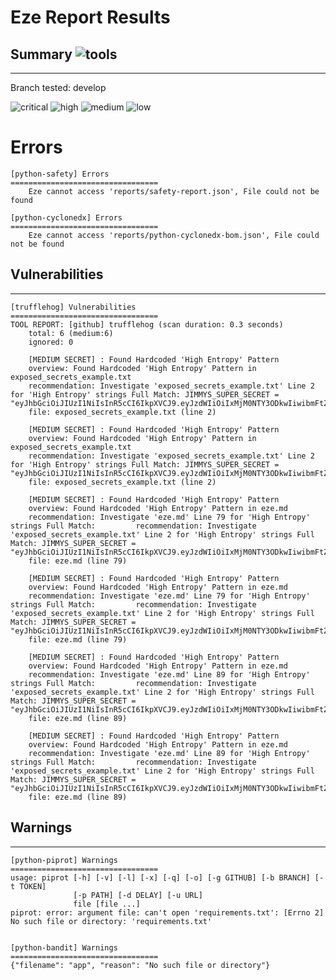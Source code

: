   
# Eze Report Results


## Summary  ![tools](https://img.shields.io/static/v1?style=plastic&label=Tools_executed&message=5&color=blue)
---

Branch tested: develop


![critical](https://img.shields.io/static/v1?style=plastic&label=critical&message=0&color=red)
![high](https://img.shields.io/static/v1?style=plastic&label=high&message=0&color=orange)
![medium](https://img.shields.io/static/v1?style=plastic&label=medium&message=6&color=yellow)
![low](https://img.shields.io/static/v1?style=plastic&label=low&message=0&color=lightgrey)
            

Errors
=================================

    [python-safety] Errors
    =================================
        Eze cannot access 'reports/safety-report.json', File could not be found

    [python-cyclonedx] Errors
    =================================
        Eze cannot access 'reports/python-cyclonedx-bom.json', File could not be found

## Vulnerabilities
---


    [trufflehog] Vulnerabilities
    =================================
    TOOL REPORT: [github] trufflehog (scan duration: 0.3 seconds)
        total: 6 (medium:6)
        ignored: 0 

        [MEDIUM SECRET] : Found Hardcoded 'High Entropy' Pattern
        overview: Found Hardcoded 'High Entropy' Pattern in exposed_secrets_example.txt
        recommendation: Investigate 'exposed_secrets_example.txt' Line 2 for 'High Entropy' strings Full Match: JIMMYS_SUPER_SECRET = "eyJhbGciOiJIUzI1NiIsInR5cCI6IkpXVCJ9.eyJzdWIiOiIxMjM0NTY3ODkwIiwibmFtZSI6IkppbW15Iiwic2VjcmV0IjoiamltbXkncyBzdXBlciBzZWNyZXQiLCJpYXQiOjE1MTYyMzkwMjJ9.3FSD64PXwUtUyepVlSZUspgh5qjcGsQ4EpDguRv6mVg"
        file: exposed_secrets_example.txt (line 2)

        [MEDIUM SECRET] : Found Hardcoded 'High Entropy' Pattern
        overview: Found Hardcoded 'High Entropy' Pattern in exposed_secrets_example.txt
        recommendation: Investigate 'exposed_secrets_example.txt' Line 2 for 'High Entropy' strings Full Match: JIMMYS_SUPER_SECRET = "eyJhbGciOiJIUzI1NiIsInR5cCI6IkpXVCJ9.eyJzdWIiOiIxMjM0NTY3ODkwIiwibmFtZSI6IkppbW15Iiwic2VjcmV0IjoiamltbXkncyBzdXBlciBzZWNyZXQiLCJpYXQiOjE1MTYyMzkwMjJ9.3FSD64PXwUtUyepVlSZUspgh5qjcGsQ4EpDguRv6mVg"
        file: exposed_secrets_example.txt (line 2)

        [MEDIUM SECRET] : Found Hardcoded 'High Entropy' Pattern
        overview: Found Hardcoded 'High Entropy' Pattern in eze.md
        recommendation: Investigate 'eze.md' Line 79 for 'High Entropy' strings Full Match:         recommendation: Investigate 'exposed_secrets_example.txt' Line 2 for 'High Entropy' strings Full Match: JIMMYS_SUPER_SECRET = "eyJhbGciOiJIUzI1NiIsInR5cCI6IkpXVCJ9.eyJzdWIiOiIxMjM0NTY3ODkwIiwibmFtZSI6IkppbW15Iiwic2VjcmV0IjoiamltbXkncyBzdXBlciBzZWNyZXQiLCJpYXQiOjE1MTYyMzkwMjJ9.3FSD64PXwUtUyepVlSZUspgh5qjcGsQ4EpDguRv6mVg"
        file: eze.md (line 79)

        [MEDIUM SECRET] : Found Hardcoded 'High Entropy' Pattern
        overview: Found Hardcoded 'High Entropy' Pattern in eze.md
        recommendation: Investigate 'eze.md' Line 79 for 'High Entropy' strings Full Match:         recommendation: Investigate 'exposed_secrets_example.txt' Line 2 for 'High Entropy' strings Full Match: JIMMYS_SUPER_SECRET = "eyJhbGciOiJIUzI1NiIsInR5cCI6IkpXVCJ9.eyJzdWIiOiIxMjM0NTY3ODkwIiwibmFtZSI6IkppbW15Iiwic2VjcmV0IjoiamltbXkncyBzdXBlciBzZWNyZXQiLCJpYXQiOjE1MTYyMzkwMjJ9.3FSD64PXwUtUyepVlSZUspgh5qjcGsQ4EpDguRv6mVg"
        file: eze.md (line 79)

        [MEDIUM SECRET] : Found Hardcoded 'High Entropy' Pattern
        overview: Found Hardcoded 'High Entropy' Pattern in eze.md
        recommendation: Investigate 'eze.md' Line 89 for 'High Entropy' strings Full Match:         recommendation: Investigate 'exposed_secrets_example.txt' Line 2 for 'High Entropy' strings Full Match: JIMMYS_SUPER_SECRET = "eyJhbGciOiJIUzI1NiIsInR5cCI6IkpXVCJ9.eyJzdWIiOiIxMjM0NTY3ODkwIiwibmFtZSI6IkppbW15Iiwic2VjcmV0IjoiamltbXkncyBzdXBlciBzZWNyZXQiLCJpYXQiOjE1MTYyMzkwMjJ9.3FSD64PXwUtUyepVlSZUspgh5qjcGsQ4EpDguRv6mVg"
        file: eze.md (line 89)

        [MEDIUM SECRET] : Found Hardcoded 'High Entropy' Pattern
        overview: Found Hardcoded 'High Entropy' Pattern in eze.md
        recommendation: Investigate 'eze.md' Line 89 for 'High Entropy' strings Full Match:         recommendation: Investigate 'exposed_secrets_example.txt' Line 2 for 'High Entropy' strings Full Match: JIMMYS_SUPER_SECRET = "eyJhbGciOiJIUzI1NiIsInR5cCI6IkpXVCJ9.eyJzdWIiOiIxMjM0NTY3ODkwIiwibmFtZSI6IkppbW15Iiwic2VjcmV0IjoiamltbXkncyBzdXBlciBzZWNyZXQiLCJpYXQiOjE1MTYyMzkwMjJ9.3FSD64PXwUtUyepVlSZUspgh5qjcGsQ4EpDguRv6mVg"
        file: eze.md (line 89)


## Warnings
---

    [python-piprot] Warnings
    =================================
    usage: piprot [-h] [-v] [-l] [-x] [-q] [-o] [-g GITHUB] [-b BRANCH] [-t TOKEN]
                  [-p PATH] [-d DELAY] [-u URL]
                  file [file ...]
    piprot: error: argument file: can't open 'requirements.txt': [Errno 2] No such file or directory: 'requirements.txt'
    

    [python-bandit] Warnings
    =================================
    {"filename": "app", "reason": "No such file or directory"}

